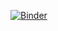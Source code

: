 [![Binder](https://mybinder.org/badge_logo.svg)](https://mybinder.org/v2/gh/schutera/DeepDive2/HEAD?filepath=DeepDive.ipynb)
